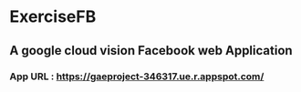 # ExerciseFB

## A google cloud vision Facebook web Application 

### App URL : https://gaeproject-346317.ue.r.appspot.com/
